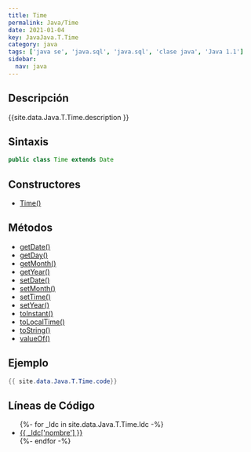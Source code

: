 ```yaml
---
title: Time
permalink: Java/Time
date: 2021-01-04
key: JavaJava.T.Time
category: java
tags: ['java se', 'java.sql', 'java.sql', 'clase java', 'Java 1.1']
sidebar: 
  nav: java
---
```


## Descripción
{{site.data.Java.T.Time.description }}

## Sintaxis
~~~java
public class Time extends Date
~~~

## Constructores
* [Time()](/Java/Time/Time/)

## Métodos
* [getDate()](/Java/Time/getDate)
* [getDay()](/Java/Time/getDay)
* [getMonth()](/Java/Time/getMonth)
* [getYear()](/Java/Time/getYear)
* [setDate()](/Java/Time/setDate)
* [setMonth()](/Java/Time/setMonth)
* [setTime()](/Java/Time/setTime)
* [setYear()](/Java/Time/setYear)
* [toInstant()](/Java/Time/toInstant)
* [toLocalTime()](/Java/Time/toLocalTime)
* [toString()](/Java/Time/toString)
* [valueOf()](/Java/Time/valueOf)

## Ejemplo
~~~java
{{ site.data.Java.T.Time.code}}
~~~

## Líneas de Código
<ul>
{%- for _ldc in site.data.Java.T.Time.ldc -%}
   <li>
       <a href="{{_ldc['url'] }}">{{ _ldc['nombre'] }}</a>
   </li>
{%- endfor -%}
</ul>
